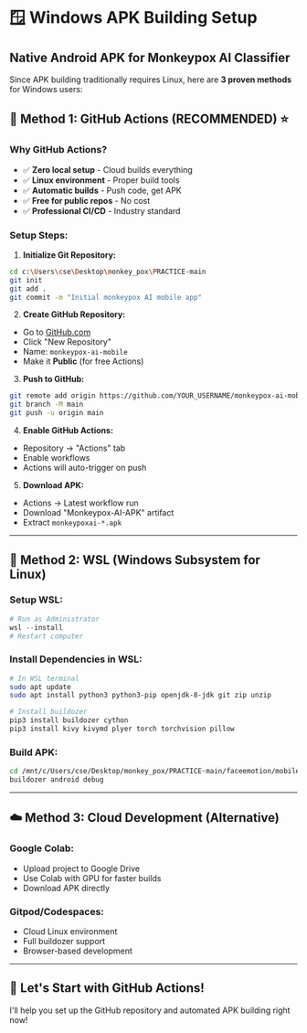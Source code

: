 # 🪟 Windows APK Building Setup
## Native Android APK for Monkeypox AI Classifier

Since APK building traditionally requires Linux, here are **3 proven methods** for Windows users:

## 🎯 **Method 1: GitHub Actions (RECOMMENDED)** ⭐

### **Why GitHub Actions?**
- ✅ **Zero local setup** - Cloud builds everything
- ✅ **Linux environment** - Proper build tools
- ✅ **Automatic builds** - Push code, get APK
- ✅ **Free for public repos** - No cost
- ✅ **Professional CI/CD** - Industry standard

### **Setup Steps:**

1. **Initialize Git Repository:**
```bash
cd c:\Users\cse\Desktop\monkey_pox\PRACTICE-main
git init
git add .
git commit -m "Initial monkeypox AI mobile app"
```

2. **Create GitHub Repository:**
- Go to [GitHub.com](https://github.com)
- Click "New Repository"
- Name: `monkeypox-ai-mobile`
- Make it **Public** (for free Actions)

3. **Push to GitHub:**
```bash
git remote add origin https://github.com/YOUR_USERNAME/monkeypox-ai-mobile.git
git branch -M main
git push -u origin main
```

4. **Enable GitHub Actions:**
- Repository → "Actions" tab
- Enable workflows
- Actions will auto-trigger on push

5. **Download APK:**
- Actions → Latest workflow run
- Download "Monkeypox-AI-APK" artifact
- Extract `monkeypoxai-*.apk`

---

## 🐧 **Method 2: WSL (Windows Subsystem for Linux)**

### **Setup WSL:**
```powershell
# Run as Administrator
wsl --install
# Restart computer
```

### **Install Dependencies in WSL:**
```bash
# In WSL terminal
sudo apt update
sudo apt install python3 python3-pip openjdk-8-jdk git zip unzip

# Install buildozer
pip3 install buildozer cython
pip3 install kivy kivymd plyer torch torchvision pillow
```

### **Build APK:**
```bash
cd /mnt/c/Users/cse/Desktop/monkey_pox/PRACTICE-main/faceemotion/mobile_app
buildozer android debug
```

---

## ☁️ **Method 3: Cloud Development (Alternative)**

### **Google Colab:**
- Upload project to Google Drive
- Use Colab with GPU for faster builds
- Download APK directly

### **Gitpod/Codespaces:**
- Cloud Linux environment
- Full buildozer support
- Browser-based development

---

## 🚀 **Let's Start with GitHub Actions!**

I'll help you set up the GitHub repository and automated APK building right now!
